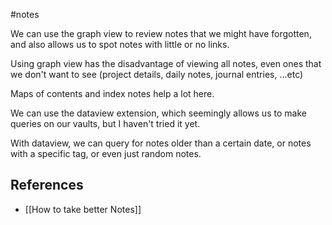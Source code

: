 #notes

We can use the graph view to review notes that we might have forgotten, and also allows us to spot notes with little or no links.

Using graph view has the disadvantage of viewing all notes, even ones that we don't want to see (project details, daily notes, journal entries, …etc)

Maps of contents and index notes help a lot here.

We can use the dataview extension, which seemingly allows us to make queries on our vaults, but I haven't tried it yet.

With dataview, we can query for notes older than a certain date, or notes with a specific tag, or even just random notes.

## References

- [[How to take better Notes]]
